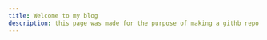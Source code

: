 ```yaml
---
title: Welcome to my blog
description: this page was made for the purpose of making a githb repo look cool!!!
---
```


